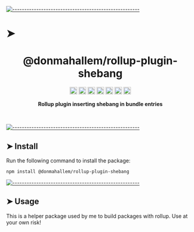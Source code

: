 <!-- ⚠️ This README has been generated from the file(s) "./package_readme_blueprint.md" ⚠️-->
[![-----------------------------------------------------](https://raw.githubusercontent.com/andreasbm/readme/master/assets/lines/water.png)](#h1-aligncenterdonmahallemrollup-plugin-shebangh1)

# ➤ <h1 align="center">@donmahallem/rollup-plugin-shebang</h1>
<p align="center">
		<a href="https://github.com/donmahallem/rollup-config/actions?query=workflow%3ATest+branch%3Amaster"><img alt="Test" src="https://github.com/donmahallem/rollup-config/workflows/Test/badge.svg?branch=master&event=push" height="20"/></a>
<a href="https://codecov.io/gh/donmahallem/rollup-config"><img alt="codecov" src="https://codecov.io/gh/donmahallem/rollup-config/branch/master/graph/badge.svg" height="20"/></a>
<a href="https://badge.fury.io/js/%40donmahallem%2Frollup-config"><img alt="npm version" src="https://badge.fury.io/js/%40donmahallem%2Frollup-config.svg" height="20"/></a>
<a href="https://github.com/donmahallem/rollup-config/blob/master/LICENSE"><img alt="GitHub license" src="https://img.shields.io/github/license/donmahallem/rollup-config" height="20"/></a>
<a href="https://david-dm.org/donmahallem/rollup-config"><img alt="dependencies Status" src="https://david-dm.org/donmahallem/rollup-config/status.svg" height="20"/></a>
<a href="https://david-dm.org/donmahallem/rollup-config?type=dev"><img alt="devDependencies Status" src="https://david-dm.org/donmahallem/rollup-config/dev-status.svg?" height="20"/></a>
<a href="https://github.com/donmahallem/rollup-config/graphs/contributors"><img alt="GitHub contributors" src="https://img.shields.io/github/contributors-anon/donmahallem/rollup-config" height="20"/></a>
	</p>


<p align="center">
  <b>Rollup plugin inserting shebang in bundle entries</b></br>
  <sub><sub>
</p>

<br />



[![-----------------------------------------------------](https://raw.githubusercontent.com/andreasbm/readme/master/assets/lines/water.png)](#install)

## ➤ Install

Run the following command to install the package:

```
npm install @donmahallem/rollup-plugin-shebang
```



[![-----------------------------------------------------](https://raw.githubusercontent.com/andreasbm/readme/master/assets/lines/water.png)](#usage)

## ➤ Usage

This is a helper package used by me to build packages with rollup. Use at your own risk!
